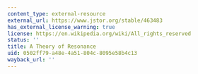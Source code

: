 ```yaml
---
content_type: external-resource
external_url: https://www.jstor.org/stable/463483
has_external_license_warning: true
license: https://en.wikipedia.org/wiki/All_rights_reserved
status: ''
title: A Theory of Resonance
uid: 0502ff79-a48e-4a51-804c-8095e58b4c13
wayback_url: ''
---
```

